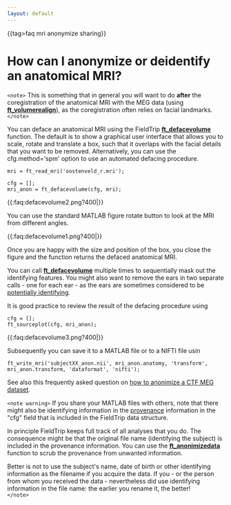 ```yaml
---
layout: default
---
```


{{tag>faq mri anonymize sharing}}

# How can I anonymize or deidentify an anatomical MRI?


`<note>`
This is something that in general you will want to do **after** the coregistration of the anatomical MRI with the MEG data (using **[ft_volumerealign](/reference/ft_volumerealign)**), as the coregistration often relies on facial landmarks.
`</note>`
 

You can deface an anatomical MRI using the FieldTrip **[ft_defacevolume](/reference/ft_defacevolume)** function. The default is to show a graphical user interface that allows you to scale, rotate and translate a box, such that it overlaps with the facial details that you want to be removed. Alternatively, you can use the cfg.method='spm' option to use an automated defacing procedure. 

    mri = ft_read_mri('oostenveld_r.mri');
    
    cfg = [];
    mri_anon = ft_defacevolume(cfg, mri);

{{:faq:defacevolume2.png?400|}}

You can use the standard MATLAB figure rotate button to look at the MRI from different angles.

{{:faq:defacevolume1.png?400|}}

Once you are happy with the size and position of the box, you close the figure and the function returns the defaced anatomical MRI.

You can call **[ft_defacevolume](/reference/ft_defacevolume)** multiple times to sequentially mask out the identifying features. You might also want to remove the ears in two separate calls - one for each ear - as the ears are sometimes considered to be [potentially identifying](http://www.wired.com/2010/11/ears-biometric-identification/).

It is good practice to review the result of the defacing procedure using

    cfg = [];
    ft_sourceplot(cfg, mri_anon);

{{:faq:defacevolume3.png?400|}}

Subsequently you can save it to a MATLAB file or to a NIFTI file usin

    ft_write_mri('subjectXX_anon.nii', mri_anon.anatomy, 'transform', mri_anon.transform, 'dataformat', 'nifti');

See also this frequently asked question on [how to anonimize a CTF MEG dataset](/how_can_i_anonymize_a_ctf_dataset). 

`<note warning>`
If you share your MATLAB files with others, note that there might also be identifying information in the [provenance](https://en.wikipedia.org/wiki/Provenance) information in the "cfg" field that is included in the FieldTrip data structure. 

In principle FieldTrip keeps full track of all analyses that you do. The consequence might be that the original file name (identifying the subject) is included in the provenance information. You can use the **[ft_anonimizedata](/reference/ft_anonimizedata)** function to scrub the provenance from unwanted information.

Better is not to use the subject's name, date of birth or other identifying information as the filename if you acquire the data. If you - or the person from whom you received the data - nevertheless did use identifying information in the file name: the earlier you rename it, the better!   
`</note>`
